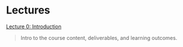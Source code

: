 # Lectures

[Lecture 0: Introduction](Lectures/Lecture0.md)
> Intro to the course content, deliverables, and learning outcomes. 